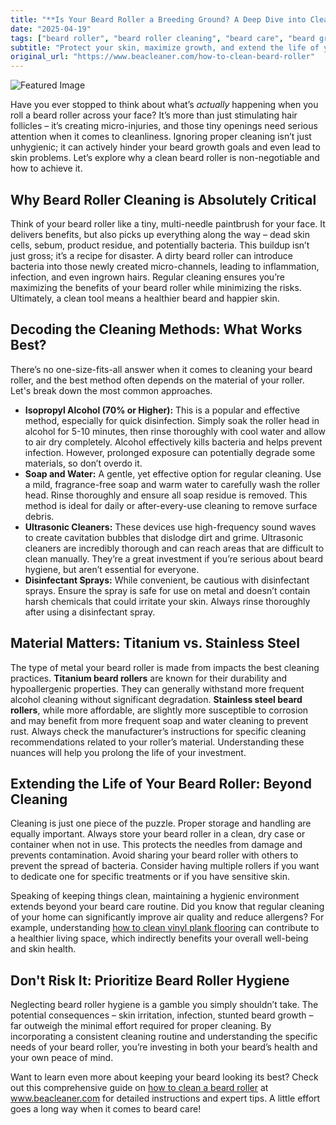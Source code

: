 ```yaml
---
title: "**Is Your Beard Roller a Breeding Ground? A Deep Dive into Cleaning & Hygiene**"
date: "2025-04-19"
tags: ["beard roller", "beard roller cleaning", "beard care", "beard growth", "beard hygiene", "derma roller", "titanium beard roller", "stainless steel beard roller"]
subtitle: "Protect your skin, maximize growth, and extend the life of your beard roller with this essential cleaning guide."
original_url: "https://www.beacleaner.com/how-to-clean-beard-roller"
---
```




![Featured Image](https://res.cloudinary.com/dnm0udlvz/image/upload/v1745047862/article_image_16_j0jd3c.jpg)

Have you ever stopped to think about what’s *actually* happening when you roll a beard roller across your face? It’s more than just stimulating hair follicles – it’s creating micro-injuries, and those tiny openings need serious attention when it comes to cleanliness. Ignoring proper cleaning isn’t just unhygienic; it can actively hinder your beard growth goals and even lead to skin problems. Let’s explore why a clean beard roller is non-negotiable and how to achieve it.

## Why Beard Roller Cleaning is Absolutely Critical

Think of your beard roller like a tiny, multi-needle paintbrush for your face. It delivers benefits, but also picks up everything along the way – dead skin cells, sebum, product residue, and potentially bacteria. This buildup isn’t just gross; it’s a recipe for disaster. A dirty beard roller can introduce bacteria into those newly created micro-channels, leading to inflammation, infection, and even ingrown hairs.  Regular cleaning ensures you’re maximizing the benefits of your beard roller while minimizing the risks.  Ultimately, a clean tool means a healthier beard and happier skin. 

## Decoding the Cleaning Methods: What Works Best?

There’s no one-size-fits-all answer when it comes to cleaning your beard roller, and the best method often depends on the material of your roller. Let's break down the most common approaches. 

* **Isopropyl Alcohol (70% or Higher):** This is a popular and effective method, especially for quick disinfection. Simply soak the roller head in alcohol for 5-10 minutes, then rinse thoroughly with cool water and allow to air dry completely.  Alcohol effectively kills bacteria and helps prevent infection. However, prolonged exposure can potentially degrade some materials, so don’t overdo it.
* **Soap and Water:** A gentle, yet effective option for regular cleaning. Use a mild, fragrance-free soap and warm water to carefully wash the roller head.  Rinse thoroughly and ensure all soap residue is removed. This method is ideal for daily or after-every-use cleaning to remove surface debris.
* **Ultrasonic Cleaners:** These devices use high-frequency sound waves to create cavitation bubbles that dislodge dirt and grime.  Ultrasonic cleaners are incredibly thorough and can reach areas that are difficult to clean manually. They’re a great investment if you’re serious about beard hygiene, but aren’t essential for everyone.
* **Disinfectant Sprays:** While convenient, be cautious with disinfectant sprays. Ensure the spray is safe for use on metal and doesn’t contain harsh chemicals that could irritate your skin. Always rinse thoroughly after using a disinfectant spray.

## Material Matters: Titanium vs. Stainless Steel

The type of metal your beard roller is made from impacts the best cleaning practices.  **Titanium beard rollers** are known for their durability and hypoallergenic properties. They can generally withstand more frequent alcohol cleaning without significant degradation. **Stainless steel beard rollers**, while more affordable, are slightly more susceptible to corrosion and may benefit from more frequent soap and water cleaning to prevent rust.  Always check the manufacturer’s instructions for specific cleaning recommendations related to your roller’s material.  Understanding these nuances will help you prolong the life of your investment.

## Extending the Life of Your Beard Roller: Beyond Cleaning

Cleaning is just one piece of the puzzle. Proper storage and handling are equally important.  Always store your beard roller in a clean, dry case or container when not in use. This protects the needles from damage and prevents contamination. Avoid sharing your beard roller with others to prevent the spread of bacteria.  Consider having multiple rollers if you want to dedicate one for specific treatments or if you have sensitive skin.  

Speaking of keeping things clean, maintaining a hygienic environment extends beyond your beard care routine.  Did you know that regular cleaning of your home can significantly improve air quality and reduce allergens?  For example, understanding [how to clean vinyl plank flooring](https://beacleaner.com/how-to-clean-vinyl-plank-flooring/) can contribute to a healthier living space, which indirectly benefits your overall well-being and skin health. 

## Don't Risk It: Prioritize Beard Roller Hygiene

Neglecting beard roller hygiene is a gamble you simply shouldn’t take.  The potential consequences – skin irritation, infection, stunted beard growth – far outweigh the minimal effort required for proper cleaning.  By incorporating a consistent cleaning routine and understanding the specific needs of your beard roller, you’re investing in both your beard’s health and your own peace of mind.  

Want to learn even more about keeping your beard looking its best?  Check out this comprehensive guide on [how to clean a beard roller](https://www.beacleaner.com/how-to-clean-beard-roller) at www.beacleaner.com for detailed instructions and expert tips.  A little effort goes a long way when it comes to beard care!